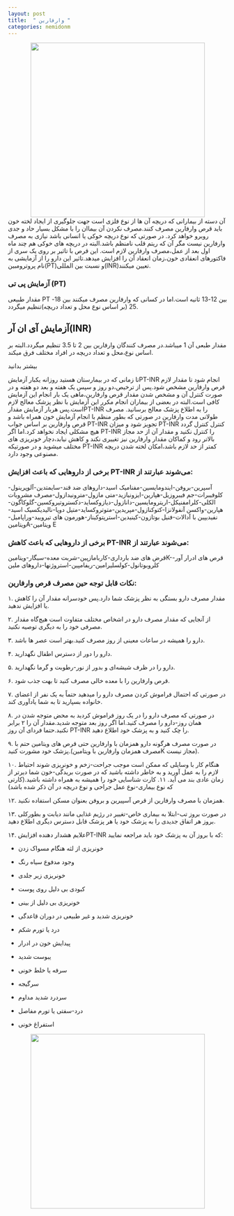 ```yaml
---
layout: post
title:  " وارفارین "
categories: nemidonm
---
```

<!-- tasvir tartib check kholase -->
<img src="{{ site.baseurl }}/images/varfarin.jpg" style="display: block;
margin-left: auto;
margin-right: auto;
width: 400px;">
آن دسته از بیمارانی که دریچه آن ها از نوع فلزی است جهت جلوگیری از ایجاد لخته خون باید قرص وارفارین مصرف کنند.مصرف نکردن آن بیماان را با مشکل بسیار حاد و جدی روبرو خواهد کرد.
در صورتی که نوع دریچه خوکی یا انسانی باشد نیازی به مصرف وارفارین نیست مگر آن که ریتم قلب نامنظم باشد.البته در دریچه های خوکی هم چند ماه اول بعد از عمل،مصرف وارفارین لازم است.
این قرص با تاثیر بر روی یک سری از فاکتورهای انعقادی خون،زمان انعقاد آن را افزایش میدهد.تاثیر این دارو را از آزمایشی به نام پروترومبین(PT)و نسبت بین المللی(INR)تعیین میکنند.

### آزمایش پی تی (PT)

مقدار طبیعی PT بین 12-13 ثانیه است.اما در کسانی که وارفارین مصرف میکنند بین 18-25  (بر اساس نوع محل و تعداد دریچه)تنظیم میگردد.

## آزمایش آی ان آر(INR)

مقدار طبعی آن 1 میباشد.در مصرف کنندگان وارفارین بین 2 تا 3.5 تنظیم میگردد.البته بر اساس نوع،محل و تعداد دریچه در افراد مختلف فرق میکند.

<p onclick='document.getElementById("more-1").style="display:block;";
 this.style="display:none;";'
 id="more-button"> بیشتر بدانید </p>
 
 <div id="more-1" class="more">
تا زمانی که در بیمارستان هستید روزانه یکبار آزمایشPT-INR  انجام شود تا مقدار لازم قرص وارفارین مشخص شود.پس از ترخیص،دو روز و سپس یک هفته و بعد دو هفته و در صورت کنترل آن و مشخص شدن مقدار قرص وارفارین،ماهی یک بار انجام این آزمایش کافی است.البته در بعضی از بیماران انجام مکرر این آزمایش با نظر پزشک معالج لازم است.پس هربار آزمایش مقدارPT-INR  را به اطلاع پزشک معالج برسانید.
مصرف طولانی مدت وارفارین در صورتی که بطور منظم با انجام آزمایش خون همراه باشد و قرص وارفارین بر اساس جواب PT-INR تجویز شود و میزان PT-INR کنترل کنترل گردد هیچ مشکلی ایجاد نخواهد کرد.اما اگر PT-INR را کنترل نکنید و مقدار آن از حد مجاز بالاتر رود و کماکان مقدار وارفارین نیز تغییری نکند و کاهش نیابد،دچار خونریزی های مختلف میشوید و در صورتیکه PT-INR کمتر از حد لازم باشد،امکان لخته شدن دریچه مصنوعی وجود دارد.

### برخی از داروهایی که باعث افزایش PT-INR می‌شوند عبارتند از:

آس‍‍‍‍‍‍پرین-بروفن-ایندومایسین-مفنامیک اسید-داروهای ضد قند-سایمتدین-آلوپرینول-کلوفیبرات-جم فیبروزیل-هپارین-ایزونیازید-متی مازول-مترونیدازول-مصرف مشروبات الکلی-کلرامفنیکل-اریترومایسین-دانازول-دیازوکساید-دکستروتیروکسین-گلوکاگون-هپارین-واکسن آنفولانزا-کتوکنازول-مپریدین-متوتروکساید-متیل دوپا-نالیدیکسیک اسید-نفیدیپین با آدالات-فنیل بوتازون-کینیدین-استرپتوکیناز-هورمون های تیرویید-وراپامیل-ویتامینA-ویتامین E

### برخی از داروهایی که باعث کاهش PT-INR می‌شوند عبارتند از:

قرض های ضد بارداری-کاربامازپین-شربت معده-سیگار-ویتامینK-قرص های ادرار آور-کلروبوتانول-کولسلیرامین-ریفامپین-استروژنها-داروهای ملین
</div>

### نکات قابل توجه حین مصرف قرص وارفارین:

۱. مقدار مصرف دارو بستگی به نظر پزشک شما دارد.پس خودسرانه مقدار آن را کاهش یا افزایش ندهید.

۲. از آنجایی که مقدار مصرف دارو در اشخاص مختلف متفاوت است هیچ‌گاه مقدار مصرفی خود را به دیگری توصیه نکنید.

۳. دارو را همیشه در ساعات معینی از روز مصرف کنید.بهتر است عصر ها باشد.

۴. دارو را دور از دسترس اطفال نگهدارید.

۵. دارو را در ظرف شیشه‌ای و بدور از نور-رطوبت و گرما نگهدارید.

۶. قرص وارفارین را با معده خالی مصرف کنید تا بهت جذب شود.

۷. در صورتی که احتمال فراموش کردن مصرف دارو را میدهید حتماً به یک نفر از اعضای خانواده بسپارید تا به شما یادآوری کند.

۸. در صورتی که مصرف دارو را در یک روز فراموش کردید به محض متوجه شدن در همان روز-دارو را مصرف کنید.اما اگر روز بعد متوجه شدید.مقدار آن را ۲ برابر نکنید.حتما فردای آن روز PT-INR را چک کنید و به پزشک خود اطلاع دهید.

۹. در صورت مصرف هرگونه دارو همزمان با وارفارین حتی قرص های ویتامین حتم با پزشک خود مشورت کنید.(مصرف همزمان وارفارین با ویتامینK مجاز نیست).

۱۰. هنگام کار با وسایلی که ممکن است موجب جراحت-زخم و خونریزی شوند احتیاط لازم را به عمل آورید و به خاطر داشته باشید که در صورت بریدگی-خون شما دیرتر از زمان عادی بند می آید.
۱۱. کارت شناسایی خود را همیشه به همراه داشته باشید.(کارتی که نوع بیماری-نوع عمل جراحی و نوع دریچه در آن ذکر شده باشد)

۱۲. همزمان با مصرف وارفارین از قرص آسپیرین و بروفن بعنوان مسکن استفاده نکنید.

۱۳. در صورت بروز تب-ابتلا به بیماری خاص-تغییر در رژيم غذایی مانند دیابت و بطورکلی بروز هر اتفاق جدیدی را به پزشک خود یا هر پزشک قابل دسترس دیگری اطلاع دهید.

۱۴. علایم هشدار دهنده افزایشPT-INR که با بروز آن به پزشک خود باید مراجعه نمایید:

- خونریزی از لثه هنگام مسواک زدن

- وجود مدفوع سیاه رنگ

- خونریزی زیر جلدی

- کبودی بی دلیل روی پوست

- خونریزی بی دلیل از بینی

- خونریزی شدید و غیر طبیعی در دوران قاعدگی

- درد یا تورم شکم

- پیدایش خون در ادرار

- یبوست شدید

- سرفه یا خلط خونی

- سرگیجه

- سردرد شدید مداوم

- درد-سفتی یا تورم مفاصل

- استفراغ خونی


<img src="{{ site.baseurl }}/images/PT.jpg" style="display: block;
margin-left: auto;
margin-right: auto;
width: 400px;">